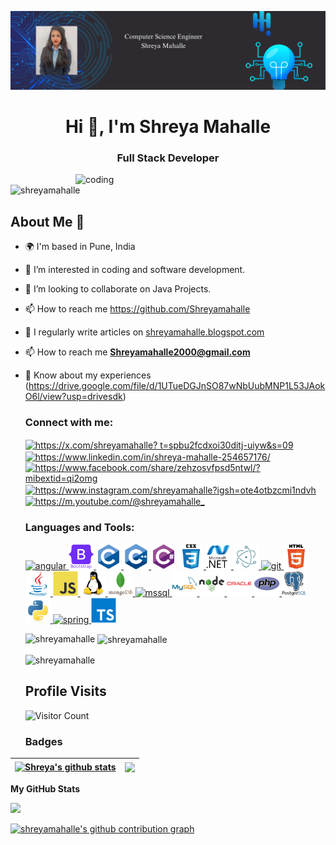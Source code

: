 ![logo](https://github.com/shreyamahalle/shreyamahalle/blob/main/Banner.png)
<h1 align="center">Hi 👋, I'm Shreya Mahalle</h1>
<h3 align="center">Full Stack Developer</h3>


<img align="right" alt="coding" width="400" src="https://user-images.githubusercontent.com/59734313/157189039-c09b3e38-9f42-42c0-ab54-14f1574190a7.gif">

<p align="left"> <img src="https://komarev.com/ghpvc/?username=shreyamahalle&label=Profile%20views&color=0e75b6&style=flat" alt="shreyamahalle" /> </p>

   ## About Me 👋
- 🌍 I'm based in Pune, India
- 👀 I’m interested in coding and software development.
- 💞️ I’m looking to collaborate on Java Projects.
- 📫 How to reach me https://github.com/Shreyamahalle


- 📝 I regularly write articles on [shreyamahalle.blogspot.com](shreyamahalle.blogspot.com)

- 📫 How to reach me **Shreyamahalle2000@gmail.com**

- 📄 Know about my experiences 
   (https://drive.google.com/file/d/1UTueDGJnSO87wNbUubMNP1L53JAokO6l/view?usp=drivesdk)

  <h3 align="left">Connect with me:</h3>
  <p align="left">
  <a href="https://twitter.com/https://x.com/shreyamahalle?t=spbu2fcdxoi30ditj-uiyw&s=09" target="blank"><img align="center" 
  src="https://raw.githubusercontent.com/rahuldkjain/github-profile-readme-generator/master/src/images/icons/Social/twitter.svg" alt="https://x.com/shreyamahalle? 
  t=spbu2fcdxoi30ditj-uiyw&s=09" height="30" width="40" /></a>
  <a href="https://linkedin.com/in/https://www.linkedin.com/in/shreya-mahalle-254657176/" target="blank"><img align="center" 
  src="https://raw.githubusercontent.com/rahuldkjain/github-profile-readme-generator/master/src/images/icons/Social/linked-in-alt.svg" 
  alt="https://www.linkedin.com/in/shreya-mahalle-254657176/" height="30" width="40" /></a>
  <a href="https://fb.com/https://www.facebook.com/share/zehzosvfpsd5ntwl/?mibextid=qi2omg" target="blank"><img align="center" 
  src="https://raw.githubusercontent.com/rahuldkjain/github-profile-readme-generator/master/src/images/icons/Social/facebook.svg" 
  alt="https://www.facebook.com/share/zehzosvfpsd5ntwl/?mibextid=qi2omg" height="30" width="40" /></a>
  <a href="https://instagram.com/https://www.instagram.com/shreyamahalle?igsh=ote4otbzcmi1ndvh" target="blank"><img align="center" 
  src="https://raw.githubusercontent.com/rahuldkjain/github-profile-readme-generator/master/src/images/icons/Social/instagram.svg" 
  alt="https://www.instagram.com/shreyamahalle?igsh=ote4otbzcmi1ndvh" height="30" width="40" /></a>
  <a href="https://www.youtube.com/c/https://m.youtube.com/@shreyamahalle_" target="blank"><img align="center" src="https://raw.githubusercontent.com/rahuldkjain/github-profile-readme-generator/master/src/images/icons/Social/youtube.svg" alt="https://m.youtube.com/@shreyamahalle_" height="30" width="40" /></a></p>

  <h3 align="left">Languages and Tools:</h3>
  <p align="left"> <a href="https://angular.io" target="_blank" rel="noreferrer"> <img src="https://angular.io/assets/images/logos/angular/angular.svg" alt="angular" 
  width="40" height="40"/> </a> <a href="https://getbootstrap.com" target="_blank" rel="noreferrer"> <img 
  src="https://raw.githubusercontent.com/devicons/devicon/master/icons/bootstrap/bootstrap-plain-wordmark.svg" alt="bootstrap" width="40" height="40"/> </a> 
  <a href="https://www.cprogramming.com/" target="_blank" rel="noreferrer"> <img src="https://raw.githubusercontent.com/devicons/devicon/master/icons/c/c-original.svg"
  alt="c" 
  width="40" height="40"/> </a> <a href="https://www.w3schools.com/cpp/" target="_blank" rel="noreferrer"> 
  <img src="https://raw.githubusercontent.com/devicons/devicon/master/icons/cplusplus/cplusplus-original.svg" alt="cplusplus" width="40" height="40"/> </a> 
  <a href="https://www.w3schools.com/cs/" target="_blank" rel="noreferrer"> 
  <img src="https://raw.githubusercontent.com/devicons/devicon/master/icons/csharp/csharp-original.svg" alt="csharp" width="40" height="40"/></a> 
  <a href="https://www.w3schools.com/css/" target="_blank" rel="noreferrer">
  <img src="https://raw.githubusercontent.com/devicons/devicon/master/icons/css3/css3-original-wordmark.svg" alt="css3" width="40" height="40"/> </a> 
  <a href="https://dotnet.microsoft.com/" target="_blank" rel="noreferrer">
  <img src="https://raw.githubusercontent.com/devicons/devicon/master/icons/dot-net/dot-net-original-wordmark.svg" alt="dotnet" width="40" height="40"/> </a> 
  <a href="https://www.electronjs.org" target="_blank" rel="noreferrer"> 
  <img src="https://raw.githubusercontent.com/devicons/devicon/master/icons/electron/electron-original.svg" alt="electron" width="40" height="40"/> </a> 
  <a href="https://git-scm.com/" target="_blank" rel="noreferrer"> <img src="https://www.vectorlogo.zone/logos/git-scm/git-scm-icon.svg" alt="git" width="40" height="40"/> 
  </a>
  <a href="https://www.w3.org/html/" target="_blank" rel="noreferrer"> 
  <img src="https://raw.githubusercontent.com/devicons/devicon/master/icons/html5/html5-original-wordmark.svg" alt="html5" width="40" height="40"/> </a> 
  <a href="https://www.java.com" target="_blank" rel="noreferrer"> 
  <img src="https://raw.githubusercontent.com/devicons/devicon/master/icons/java/java-original.svg" alt="java" width="40" height="40"/> </a> <a 
  href="https://developer.mozilla.org/en-US/docs/Web/JavaScript" target="_blank" rel="noreferrer"> 
  <img src="https://raw.githubusercontent.com/devicons/devicon/master/icons/javascript/javascript-original.svg" alt="javascript" width="40" height="40"/> </a> 
  <a href="https://www.linux.org/" target="_blank" rel="noreferrer"> <img src="https://raw.githubusercontent.com/devicons/devicon/master/icons/linux/linux-original.svg" 
  alt="linux" width="40" height="40"/> </a> <a href="https://www.mongodb.com/" target="_blank" rel="noreferrer"> 
  <img src="https://raw.githubusercontent.com/devicons/devicon/master/icons/mongodb/mongodb-original-wordmark.svg" alt="mongodb" width="40" height="40"/> </a>
  <a href="https://www.microsoft.com/en-us/sql-server" target="_blank" rel="noreferrer"> 
  <img src="https://www.svgrepo.com/show/303229/microsoft-sql-server-logo.svg"alt="mssql" width="40" height="40"/> </a> 
  <a href="https://www.mysql.com/" target="_blank" rel="noreferrer">
  <img src="https://raw.githubusercontent.com/devicons/devicon/master/icons/mysql/mysql-original-wordmark.svg" alt="mysql" width="40" height="40"/> </a> 
  <a href="https://nodejs.org" target="_blank" rel="noreferrer"> 
  <img src="https://raw.githubusercontent.com/devicons/devicon/master/icons/nodejs/nodejs-original-wordmark.svg" 
  alt="nodejs" width="40" height="40"/> </a> <a href="https://www.oracle.com/" target="_blank" rel="noreferrer"> 
  <img src="https://raw.githubusercontent.com/devicons/devicon/master/icons/oracle/oracle-original.svg" alt="oracle" width="40" height="40"/> </a>
  <a href="https://www.php.net"target="_blank" rel="noreferrer"> 
  <img src="https://raw.githubusercontent.com/devicons/devicon/master/icons/php/php-original.svg" alt="php" width="40" height="40"/> </a> 
  <a href="https://www.postgresql.org" target="_blank" rel="noreferrer"> 
  <img src="https://raw.githubusercontent.com/devicons/devicon/master/icons/postgresql/postgresql-original-wordmark.svg" alt="postgresql" width="40" height="40"/> </a>
  <a href="https://www.python.org" target="_blank" rel="noreferrer"> 
  <img src="https://raw.githubusercontent.com/devicons/devicon/master/icons/python/python-original.svg" alt="python" width="40" height="40"/> </a>
  <a href="https://spring.io/"target="_blank" rel="noreferrer"> 
  <img src="https://www.vectorlogo.zone/logos/springio/springio-icon.svg" alt="spring" width="40" height="40"/> </a> 
  <a href="https://www.typescriptlang.org/" target="_blank" rel="noreferrer"> 
  <img src="https://raw.githubusercontent.com/devicons/devicon/master/icons/typescript/typescript-original.svg" alt="typescript" width="40" height="40"/> </a> </p>

  <p><img align="left" src="https://github-readme-stats.vercel.app/api/top-langs?username=shreyamahalle&show_icons=true&locale=en&layout=compact" alt="shreyamahalle" /></p>

  <p>&nbsp;<img align="center" src="https://github-readme-stats.vercel.app/api?username=shreyamahalle&show_icons=true&locale=en" alt="shreyamahalle" /></p>

  <p><img align="center" src="https://github-readme-streak-stats.herokuapp.com/?user=shreyamahalle&" alt="shreyamahalle" /> 
  </p>

  
  ## Profile Visits
  ![Visitor Count](https://profile-counter.glitch.me/{Shreyamahalle}/count.svg)
  

  ### Badges
| <a href="https://github.com/shreyamahalle/shreyamahalle"><img align="center" src="https://github-readme-stats.vercel.app/api?username=shreyamahalle&show_icons=true&theme=buefy&hide_border=true&count_private=true" alt="Shreya's github stats" /></a> | <a href="https://github.com/shreyamahalle/shreyamahalle"><img align="center" src="https://github-readme-stats.vercel.app/api/top-langs/?username=shreyamahalle&layout=compact&theme=buefy&hide_border=true&langs_count=8" /></a> |
| ------------- | ------------- |

  <b>My GitHub Stats</b>

  <a href="http://www.github.com/shreyamahalle"><img src="https://github-readme-streak-stats.herokuapp.com/?user=shreyamahalle&stroke=ffffff&background=1c1917&ring=0891b2&fire=0891b2&currStreakNum=ffffff&currStreakLabel=0891b2&sideNums=ffffff&sideLabels=ffffff&dates=ffffff&hide_border=true" /></a>

[![shreyamahalle's github contribution graph](https://github-readme-activity-graph.vercel.app/graph?username=shreyamahalle&custom_title=shreyamahalle%27s%20activity%20graph&bg_color=fffff0&line=0891b2&point=ffffff&area_color=1c1917&area=true&hide_border=true&color=708090&days=60)](https://github.com/shreyamahalle)
